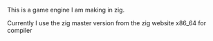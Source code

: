 This is a game engine I am making in zig.

Currently I use the zig master version from the zig website x86_64 for compiler 
